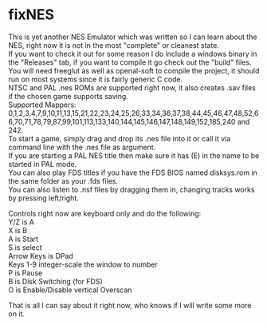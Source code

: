 # fixNES
This is yet another NES Emulator which was written so I can learn about the NES, right now it is not in the most "complete" or cleanest state.  
If you want to check it out for some reason I do include a windows binary in the "Releases" tab, if you want to compile it go check out the "build" files.  
You will need freeglut as well as openal-soft to compile the project, it should run on most systems since it is fairly generic C code.  
NTSC and PAL .nes ROMs are supported right now, it also creates .sav files if the chosen game supports saving.  
Supported Mappers: 0,1,2,3,4,7,9,10,11,13,15,21,22,23,24,25,26,33,34,36,37,38,44,45,46,47,48,52,66,70,71,78,79,87,99,101,113,133,140,144,145,146,147,148,149,152,185,240 and 242.  
To start a game, simply drag and drop its .nes file into it or call it via command line with the .nes file as argument.  
If you are starting a PAL NES title then make sure it has (E) in the name to be started in PAL mode.  
You can also play FDS titles if you have the FDS BIOS named disksys.rom in the same folder as your .fds files.  
You can also listen to .nsf files by dragging them in, changing tracks works by pressing left/right.    

Controls right now are keyboard only and do the following:  
Y/Z is A  
X is B  
A is Start  
S is select  
Arrow Keys is DPad  
Keys 1-9 integer-scale the window to number  
P is Pause  
B is Disk Switching (for FDS)  
O is Enable/Disable vertical Overscan    

That is all I can say about it right now, who knows if I will write some more on it.  